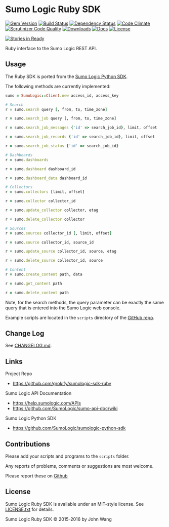 Sumo Logic Ruby SDK
===================

[![Gem Version][gem-version-svg]][gem-version-link]
[![Build Status][build-status-svg]][build-status-link]
[![Dependency Status][dependency-status-svg]][dependency-status-link]
[![Code Climate][codeclimate-status-svg]][codeclimate-status-link]
[![Scrutinizer Code Quality][scrutinizer-status-svg]][scrutinizer-status-link]
[![Downloads][downloads-svg]][downloads-link]
[![Docs][docs-rubydoc-svg]][docs-rubydoc-link]
[![License][license-svg]][license-link]

[![Stories in Ready][story-status-svg]][story-status-link]

Ruby interface to the Sumo Logic REST API.

## Usage

The Ruby SDK is ported from the [Sumo Logic Python SDK](https://github.com/SumoLogic/sumologic-python-sdk).

The following methods are currently implemented:

```ruby
sumo = SumoLogic::Client.new access_id, access_key

# Search
r = sumo.search query [, from, to, time_zone]

r = sumo.search_job query [, from, to, time_zone]

r = sumo.search_job_messages {'id' => search_job_id}, limit, offset

r = sumo.search_job_records {'id' => search_job_id}, limit, offset

r = sumo.search_job_status {'id' => search_job_id}

# Dashboards
r = sumo.dashboards

r = sumo.dashboard dashboard_id

r = sumo.dashboard_data dashboard_id

# Collectors
r = sumo.collectors [limit, offset]

r = sumo.collector collector_id

r = sumo.update_collector collector, etag

r = sumo.delete_collector collector

# Sources
r = sumo.sources collector_id [, limit, offset]

r = sumo.source collector_id, source_id

r = sumo.update_source collector_id, source, etag

r = sumo.delete_source collector_id, source

# Content
r = sumo.create_content path, data

r = sumo.get_content path

r = sumo.delete_content path
```

Note, for the search methods, the query parameter can be exactly the same query that is entered into the Sumo Logic web console.

Example scripts are located in the `scripts` directory of the [GitHub repo](https://github.com/grokify/sumologic-sdk-ruby).

## Change Log

See [CHANGELOG.md](CHANGELOG.md).

## Links

Project Repo

* https://github.com/grokify/sumologic-sdk-ruby

Sumo Logic API Documentation

* https://help.sumologic.com/APIs
* https://github.com/SumoLogic/sumo-api-doc/wiki

Sumo Logic Python SDK

* https://github.com/SumoLogic/sumologic-python-sdk

## Contributions

Please add your scripts and programs to the `scripts` folder.

Any reports of problems, comments or suggestions are most welcome.

Please report these on [Github](https://github.com/grokify/sumologic-sdk-ruby)

## License

Sumo Logic Ruby SDK is available under an MIT-style license. See [LICENSE.txt](LICENSE.txt) for details.

Sumo Logic Ruby SDK &copy; 2015-2016 by John Wang

 [gem-version-svg]: https://badge.fury.io/rb/sumologic.svg
 [gem-version-link]: http://badge.fury.io/rb/sumologic
 [downloads-svg]: http://ruby-gem-downloads-badge.herokuapp.com/sumologic
 [downloads-link]: https://rubygems.org/gems/sumologic
 [build-status-svg]: https://api.travis-ci.org/grokify/sumologic-sdk-ruby.svg?branch=master
 [build-status-link]: https://travis-ci.org/grokify/sumologic-sdk-ruby
 [dependency-status-svg]: https://gemnasium.com/grokify/sumologic-sdk-ruby.svg
 [dependency-status-link]: https://gemnasium.com/grokify/sumologic-sdk-ruby
 [codeclimate-status-svg]: https://codeclimate.com/github/grokify/sumologic-sdk-ruby/badges/gpa.svg
 [codeclimate-status-link]: https://codeclimate.com/github/grokify/sumologic-sdk-ruby
 [scrutinizer-status-svg]: https://scrutinizer-ci.com/g/grokify/sumologic-sdk-ruby/badges/quality-score.png?b=master
 [scrutinizer-status-link]: https://scrutinizer-ci.com/g/grokify/sumologic-sdk-ruby/?branch=master
 [story-status-svg]: https://badge.waffle.io/grokify/sumologic-sdk-ruby.svg?label=ready&title=Ready
 [story-status-link]: https://waffle.io/grokify/sumologic-sdk-ruby
 [docs-rubydoc-svg]: https://img.shields.io/badge/docs-rubydoc-blue.svg
 [docs-rubydoc-link]: http://www.rubydoc.info/gems/sumologic/
 [license-svg]: https://img.shields.io/badge/license-MIT-blue.svg
 [license-link]: https://github.com/grokify/sumologic-sdk-ruby/blob/master/LICENSE.txt
